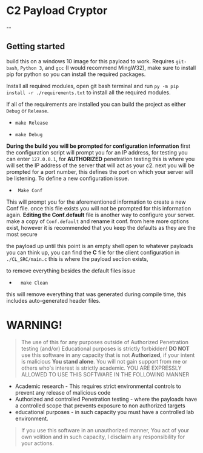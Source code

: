 # C2 Payload Cryptor
--
## Getting started
build this on a windows 10 image for this payload to work.
Requires ```git-bash```, ```Python 3```, and ```gcc``` (I would recommend MingW32), make sure to install pip for python so you can install the required packages. 

Install all required modules, open git bash terminal and run ```py -m pip install -r ./requirements.txt``` to install all the required modules.

If all of the requirements are installed you can build the project as either ```Debug``` or ```Release```.
  -     make Release 
  -     make Debug
 **During the build you will be prompted for configuration information**  first the configuration script will prompt you for an IP address, for testing you can enter ```127.0.0.1```, for **AUTHORIZED** penetration testing this is where you will set the IP address of the server that will act as your c2. next you will be prompted for a port number, this defines the port on which your server will be listening. 
To define a new configuration issue.
-      Make Conf
This will prompt you for the aforementioned information to create a new Conf file. once this file exists you will not be prompted for this information again. 
**Editing the Conf.default** file is another way to configure your server. make a copy of ```Conf.default``` and rename it conf. from here more options exist, however it is recommended that you keep the defaults as they are the most secure 

the payload up until this point is an empty shell open to whatever payloads you can think up, you can find the **C** file for the client configuration in ```./CL_SRC/main.c``` this is where the payload section exists,

to remove everything besides the default files issue
-       make Clean
this will remove everything that was generated during compile time, this includes auto-generated header files.

# WARNING!
> The use of this for any purposes outside of Authorized Penetration testing (and/or) Educational purposes is strictly forbidden! **DO NOT** use this software in any capacity that is not **Authorized**, if your intent is malicious **You stand alone**. You will not gain support from me or others who's interest is strictly academic.
> YOU ARE EXPRESSLY ALLOWED TO USE THIS SOFTWARE IN THE FOLLOWING MANNER
* Academic research - This requires strict environmental controls to prevent any release of malicious code 
* Authorized and controlled Penetration testing - where the payloads have a controlled scope that prevents exposure to non authorized targets
* educational purposes - in such capacity you must have a controlled lab environment.

> If you use this software in an unauthorized manner, You act of your own volition and in such capacity, I disclaim any responsibility for your actions. 
